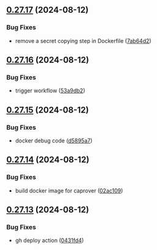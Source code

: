 ## [0.27.17](https://github.com/EddieHubCommunity/HealthCheck/compare/v0.27.16...v0.27.17) (2024-08-12)


### Bug Fixes

* remove a secret copying step in Dockerfile ([7ab64d2](https://github.com/EddieHubCommunity/HealthCheck/commit/7ab64d249c775f0125251850c5052add8998bc98))



## [0.27.16](https://github.com/EddieHubCommunity/HealthCheck/compare/v0.27.15...v0.27.16) (2024-08-12)


### Bug Fixes

* trigger workflow ([53a9db2](https://github.com/EddieHubCommunity/HealthCheck/commit/53a9db21e1357111ce36a82bb2ad365d1e0821bd))



## [0.27.15](https://github.com/EddieHubCommunity/HealthCheck/compare/v0.27.14...v0.27.15) (2024-08-12)


### Bug Fixes

* docker debug code ([d5895a7](https://github.com/EddieHubCommunity/HealthCheck/commit/d5895a7b6141b3c81940f2c5c86490c8a0dc63f0))



## [0.27.14](https://github.com/EddieHubCommunity/HealthCheck/compare/v0.27.13...v0.27.14) (2024-08-12)


### Bug Fixes

* build docker image for caprover ([02ac109](https://github.com/EddieHubCommunity/HealthCheck/commit/02ac109c92f350a81a42f1969fa007bb3989d31c))



## [0.27.13](https://github.com/EddieHubCommunity/HealthCheck/compare/v0.27.12...v0.27.13) (2024-08-12)


### Bug Fixes

* gh deploy action ([0431fd4](https://github.com/EddieHubCommunity/HealthCheck/commit/0431fd4acde8d39e1348bd1bb1f2d13e2f4a2ef0))



